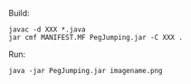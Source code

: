 Build:
```
javac -d XXX *.java
jar cmf MANIFEST.MF PegJumping.jar -C XXX .

```
Run:
```
java -jar PegJumping.jar imagename.png

```
